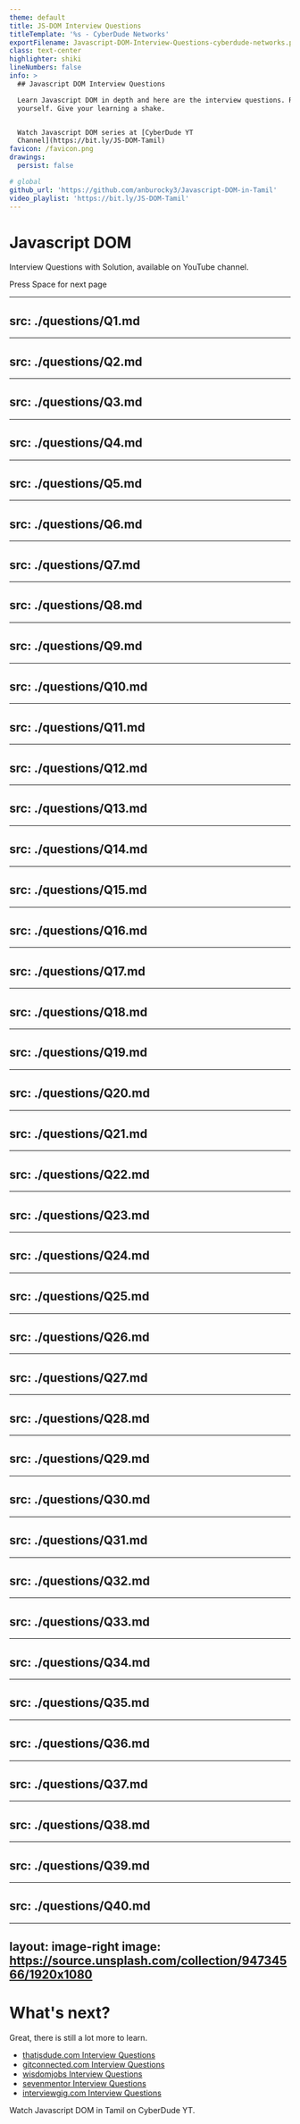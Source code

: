 ```yaml
---
theme: default
title: JS-DOM Interview Questions
titleTemplate: '%s - CyberDude Networks'
exportFilename: Javascript-DOM-Interview-Questions-cyberdude-networks.pdf
class: text-center 
highlighter: shiki
lineNumbers: false
info: >
  ## Javascript DOM Interview Questions

  Learn Javascript DOM in depth and here are the interview questions. Revalidate
  yourself. Give your learning a shake.


  Watch Javascript DOM series at [CyberDude YT
  Channel](https://bit.ly/JS-DOM-Tamil)
favicon: /favicon.png
drawings:
  persist: false

# global
github_url: 'https://github.com/anburocky3/Javascript-DOM-in-Tamil'
video_playlist: 'https://bit.ly/JS-DOM-Tamil'
---
```



<h1  v-motion
  :initial="{ x: -180 }"
  :enter="{ x: 0 }"><logos-javascript class="pr-5"/> Javascript DOM </h1>  
<p class="text-white" v-motion-fade>Interview Questions with Solution, available on <span class="text-xs"><a :href="$slidev.configs.video_playlist" target="_blank" hover="!text-orange-600">YouTube channel</a></span>.</p>


<div class="pt-5" v-motion
  :initial="{ x: 180 }"
  :enter="{ x: 0 }">
  <span @click="$slidev.nav.next" class="px-4 py-1 rounded cursor-pointer bg-orange-700 text-sm text-white" hover="shadow bg-orange-600"  >
  Press Space for next page <carbon:arrow-right class="inline"/>
  </span>
</div>

<div class="abs-br m-6 flex gap-2">
  <a :href="$slidev.configs.video_playlist" target="_blank" class="text-xl icon-btn opacity-50 !border-none !hover:text-white">
  <carbon-logo-youtube />
  </a>
  <a :href="$slidev.configs.github" target="_blank" alt="GitHub"
  class="text-xl icon-btn opacity-50 !border-none !hover:text-white">
  <carbon-logo-github />
  </a>
</div>

<style>
.slidev-page-1 {
  background: linear-gradient(to top, #000000ba, rgba(0, 0, 0, 0.8)), url(/javascript-tamil.png) no-repeat;
}

h1 {
  @apply font-black text-orange-500;
}
</style>


---
src: ./questions/Q1.md
---

---
src: ./questions/Q2.md
---

---
src: ./questions/Q3.md
---

---
src: ./questions/Q4.md
---

---
src: ./questions/Q5.md
---

---
src: ./questions/Q6.md
---

---
src: ./questions/Q7.md
---

---
src: ./questions/Q8.md
---

---
src: ./questions/Q9.md
---

---
src: ./questions/Q10.md
---

---
src: ./questions/Q11.md
---

---
src: ./questions/Q12.md
---

---
src: ./questions/Q13.md
---

---
src: ./questions/Q14.md
---

---
src: ./questions/Q15.md
---

---
src: ./questions/Q16.md
---

---
src: ./questions/Q17.md
---

---
src: ./questions/Q18.md
---

---
src: ./questions/Q19.md
---

---
src: ./questions/Q20.md
---

---
src: ./questions/Q21.md
---

---
src: ./questions/Q22.md
---

---
src: ./questions/Q23.md
---

---
src: ./questions/Q24.md
---

---
src: ./questions/Q25.md
---

---
src: ./questions/Q26.md
---

---
src: ./questions/Q27.md
---

---
src: ./questions/Q28.md
---

---
src: ./questions/Q29.md
---

---
src: ./questions/Q30.md
---

---
src: ./questions/Q31.md
---

---
src: ./questions/Q32.md
---

---
src: ./questions/Q33.md
---

---
src: ./questions/Q34.md
---

---
src: ./questions/Q35.md
---

---
src: ./questions/Q36.md
---

---
src: ./questions/Q37.md
---

---
src: ./questions/Q38.md
---

---
src: ./questions/Q39.md
---

---
src: ./questions/Q40.md
---

---
layout: image-right
image: https://source.unsplash.com/collection/94734566/1920x1080
---

# What's next?

Great, there is still a lot more to learn.

- [thatjsdude.com Interview Questions](https://www.thatjsdude.com/interview/dom.html)
- [gitconnected.com Interview Questions](https://levelup.gitconnected.com/javascript-interview-questions-basic-dom-and-events-7925ce8602ef)
- [wisdomjobs Interview Questions](https://www.wisdomjobs.com/e-university/html-dom-interview-questions.html)
- [sevenmentor Interview Questions](https://www.sevenmentor.com/html-document-object-modeldominterview-questions-and-answers)
- [interviewgig.com Interview Questions](https://www.interviewgig.com/html-dom-interview-questions-and-answers/z)

<div class="my-10">
  <a :href="$slidev.configs.video_playlist" class="bg-slate-100 dark:bg-gray-900 px-4 py-5 text-xs dark:shadow rounded !text-gray-500">
    <mdi-video class="mr-2" /> Watch <span class="font-semibold text-orange-500">Javascript DOM in Tamil</span> on CyberDude YT.
  </a>
</div>